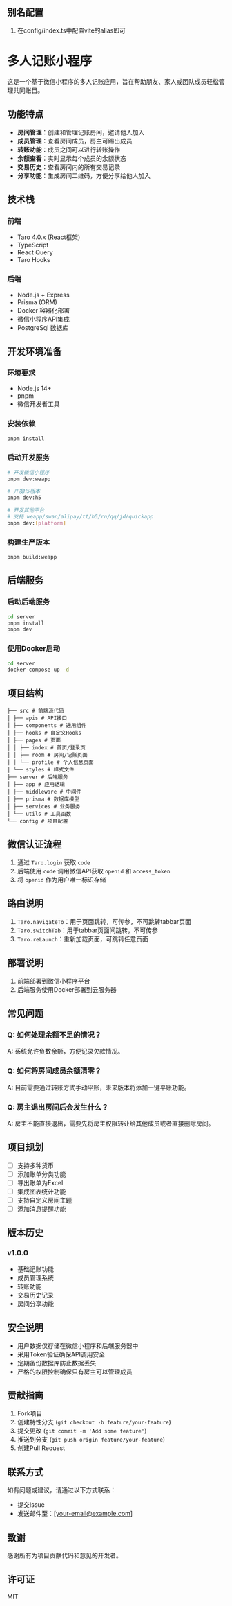 
## 别名配置
1. 在config/index.ts中配置vite的alias即可

# 多人记账小程序

这是一个基于微信小程序的多人记账应用，旨在帮助朋友、家人或团队成员轻松管理共同账目。

## 功能特点

- **房间管理**：创建和管理记账房间，邀请他人加入
- **成员管理**：查看房间成员，房主可踢出成员
- **转账功能**：成员之间可以进行转账操作
- **余额查看**：实时显示每个成员的余额状态
- **交易历史**：查看房间内的所有交易记录
- **分享功能**：生成房间二维码，方便分享给他人加入

## 技术栈

### 前端
- Taro 4.0.x (React框架)
- TypeScript
- React Query
- Taro Hooks

### 后端
- Node.js + Express
- Prisma (ORM)
- Docker 容器化部署
- 微信小程序API集成
- PostgreSql 数据库

## 开发环境准备

### 环境要求
- Node.js 14+
- pnpm
- 微信开发者工具

### 安装依赖
```bash
pnpm install
```

### 启动开发服务
```bash
# 开发微信小程序
pnpm dev:weapp

# 开发H5版本
pnpm dev:h5

# 开发其他平台
# 支持 weapp/swan/alipay/tt/h5/rn/qq/jd/quickapp
pnpm dev:[platform]
```

### 构建生产版本
```bash
pnpm build:weapp
```

## 后端服务

### 启动后端服务
```bash
cd server
pnpm install
pnpm dev
```

### 使用Docker启动
```bash
cd server
docker-compose up -d
```

## 项目结构
```
├── src # 前端源代码
│ ├── apis # API接口
│ ├── components # 通用组件
│ ├── hooks # 自定义Hooks
│ ├── pages # 页面
│ │ ├── index # 首页/登录页
│ │ ├── room # 房间/记账页面
│ │ └── profile # 个人信息页面
│ └── styles # 样式文件
├── server # 后端服务
│ ├── app # 应用逻辑
│ ├── middleware # 中间件
│ ├── prisma # 数据库模型
│ ├── services # 业务服务
│ └── utils # 工具函数
└── config # 项目配置
```

## 微信认证流程

1. 通过 `Taro.login` 获取 `code`
2. 后端使用 `code` 调用微信API获取 `openid` 和 `access_token`
3. 将 `openid` 作为用户唯一标识存储

## 路由说明

1. `Taro.navigateTo`：用于页面跳转，可传参，不可跳转tabbar页面
2. `Taro.switchTab`：用于tabbar页面间跳转，不可传参
3. `Taro.reLaunch`：重新加载页面，可跳转任意页面

## 部署说明

1. 前端部署到微信小程序平台
2. 后端服务使用Docker部署到云服务器

## 常见问题

### Q: 如何处理余额不足的情况？
A: 系统允许负数余额，方便记录欠款情况。

### Q: 如何将房间成员余额清零？
A: 目前需要通过转账方式手动平账，未来版本将添加一键平账功能。

### Q: 房主退出房间后会发生什么？
A: 房主不能直接退出，需要先将房主权限转让给其他成员或者直接删除房间。

## 项目规划

- [ ] 支持多种货币
- [ ] 添加账单分类功能
- [ ] 导出账单为Excel
- [ ] 集成图表统计功能
- [ ] 支持自定义房间主题
- [ ] 添加消息提醒功能

## 版本历史

### v1.0.0
- 基础记账功能
- 成员管理系统
- 转账功能
- 交易历史记录
- 房间分享功能

## 安全说明

- 用户数据仅存储在微信小程序和后端服务器中
- 采用Token验证确保API调用安全
- 定期备份数据库防止数据丢失
- 严格的权限控制确保只有房主可以管理成员

## 贡献指南

1. Fork项目
2. 创建特性分支 (`git checkout -b feature/your-feature`)
3. 提交更改 (`git commit -m 'Add some feature'`)
4. 推送到分支 (`git push origin feature/your-feature`)
5. 创建Pull Request

## 联系方式

如有问题或建议，请通过以下方式联系：

- 提交Issue
- 发送邮件至：[your-email@example.com]

## 致谢

感谢所有为项目贡献代码和意见的开发者。

## 许可证

MIT


